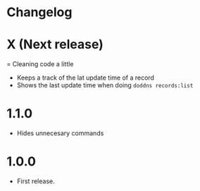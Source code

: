 # Changelog

# X (Next release)
= Cleaning code a little
- Keeps a track of the lat update time of a record
- Shows the last update time when doing `doddns records:list`

# 1.1.0
- Hides unnecesary commands

# 1.0.0
- First release.
